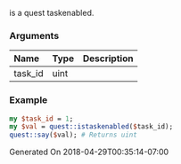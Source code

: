 is a quest taskenabled.
### Arguments
**Name**|**Type**|**Description**
:---|:---|:---
task_id|uint|

### Example

```perl
my $task_id = 1;
my $val = quest::istaskenabled($task_id);
quest::say($val); # Returns uint
```


Generated On 2018-04-29T00:35:14-07:00